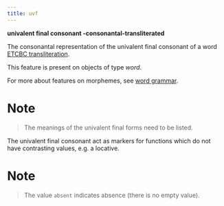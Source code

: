 ```yaml
---
title: uvf
---
```


**univalent final consonant -consonantal-transliterated**


The consonantal representation of the univalent final consonant of a word
[ETCBC transliteration](https://shebanq.ancient-data.org/shebanq/static/docs/ETCBC4-transcription.pdf).

This feature is present on objects of type *word*.

For more about features on morphemes, see [word grammar](0_wordgrammar).

# Note
> The meanings of the univalent final forms need to be listed.

The univalent final consonant act as markers for functions which do not have contrasting
values, e.g. a locative.

# Note
> The value `absent` indicates absence (there is no empty value).

